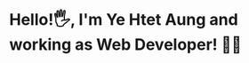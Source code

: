 <h1> Hello!🖐️, I'm Ye Htet Aung and working as Web Developer! 👨‍💻 </h1>

<!---
lawioung/lawioung is a ✨ special ✨ repository because its `README.md` (this file) appears on your GitHub profile.
You can click the Preview link to take a look at your changes.
--->
